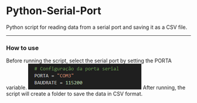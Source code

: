 # Python-Serial-Port
Python script for reading data from a serial port and saving it as a CSV file.

---
### How to use
Before running the script, select the serial port by setting the PORTA variable.
![alt text](image.png)
After running, the script will create a folder to save the data in CSV format.
